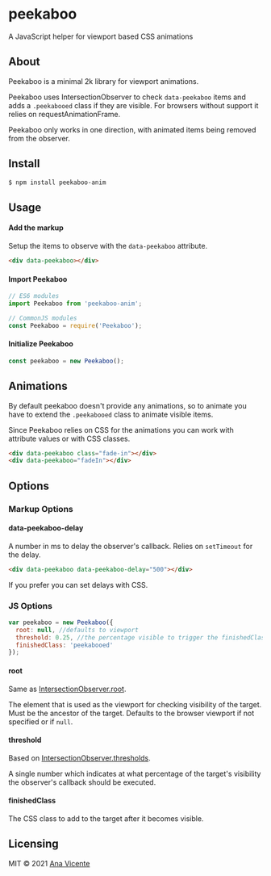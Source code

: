 # peekaboo

A JavaScript helper for viewport based CSS animations

## About

Peekaboo is a minimal 2k library for viewport animations.

Peekaboo uses IntersectionObserver to check `data-peekaboo` items and adds a `.peekabooed` class if they are visible. For browsers without support it relies on requestAnimationFrame.

Peekaboo only works in one direction, with animated items being removed from the observer.

## Install

```bash
$ npm install peekaboo-anim
```

## Usage

#### Add the markup

Setup the items to observe with the `data-peekaboo` attribute.

```html
<div data-peekaboo></div>
```

#### Import Peekaboo

```js
// ES6 modules
import Peekaboo from 'peekaboo-anim';

// CommonJS modules
const Peekaboo = require('Peekaboo');
```

#### Initialize Peekaboo

```js
const peekaboo = new Peekaboo();
```

## Animations

By default peekaboo doesn't provide any animations, so to animate you have to extend the `.peekabooed` class to animate visible items.

Since Peekaboo relies on CSS for the animations you can work with attribute values or with CSS classes.

```html
<div data-peekaboo class="fade-in"></div>
<div data-peekaboo="fadeIn"></div>
```

## Options

### Markup Options

#### data-peekaboo-delay

A number in ms to delay the observer's callback. Relies on `setTimeout` for the delay.

```html
<div data-peekaboo data-peekaboo-delay="500"></div>
```

If you prefer you can set delays with CSS.

### JS Options

```js
var peekaboo = new Peekaboo({
  root: null, //defaults to viewport
  threshold: 0.25, //the percentage visible to trigger the finishedClass
  finishedClass: 'peekabooed'
});
```

#### root

Same as [IntersectionObserver.root](https://developer.mozilla.org/en-US/docs/Web/API/IntersectionObserver/root).

The element that is used as the viewport for checking visibility of the target. Must be the ancestor of the target. Defaults to the browser viewport if not specified or if `null`.

#### threshold

Based on [IntersectionObserver.thresholds](https://developer.mozilla.org/en-US/docs/Web/API/IntersectionObserver/thresholds).

A single number which indicates at what percentage of the target's visibility the observer's callback should be executed.

#### finishedClass

The CSS class to add to the target after it becomes visible.

## Licensing

MIT © 2021 [Ana Vicente](https://anavicente.me)
